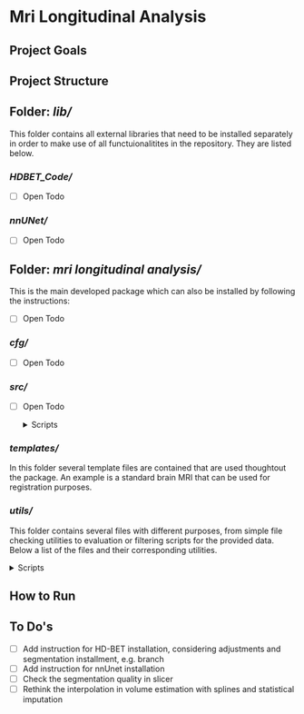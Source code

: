 # Mri Longitudinal Analysis

## Project Goals

## Project Structure


## Folder: _lib/_  
This folder contains all external libraries that need to be installed separately in order to make use of all functuionalitites in the repository. They are listed below.


### _HDBET_Code/_ 
- [ ] Open Todo

### _nnUNet/_ 
- [ ] Open Todo

## Folder: _mri longitudinal analysis/_ 
This is the main developed package which can also be installed by following the instructions:
- [ ] Open Todo

### _cfg/_ 
- [ ] Open Todo

### _src/_ 
- [ ] Open Todo

   <details>
   <summary>Scripts</summary>

   * **filter_clinical_data.py**: Script that reads in the clinical data extracted from the hospital containing the cohort of 89 patients (60 with no operatios + 29 with later surgery).

   </details>


### _templates/_ 
In this folder several template files are contained that are used thoughtout the package. An example is a standard brain MRI that can be used for registration purposes. 

### _utils/_ 
This folder contains several files with different purposes, from simple file checking utilities to evaluation or filtering scripts for the provided data. Below a list of the files and their corresponding utilities.

   <details>
   <summary>Scripts</summary>

   * **check_files.py**: Script that checks the completeness and faultiness between files located in two directories in order to see if there are some misalignements in the number/ quality of data. 
   * **evaluation_t2w_files.py**: Script that reads in the annotations performed after the initial review by the user of the T2 sequences and outputs some basic data + an histogram as initial statistic.
   * **helper_functions.py**: OPEN TODO 
   * **review_t2w.py**: Reviewing script for the data pipeline. Each of the flags and paths should be adjusted depeding on the stage of the review process. E.g., if the flag of MOVING2REVIEW is activated, the reviewed files are moved to subfolders for a second review by a trained radiologist. 

   </details>


## How to Run



## To Do's
- [ ] Add instruction for HD-BET installation, considering adjustments and segmentation installment, e.g. branch
- [ ] Add instruction for nnUnet installation
- [ ] Check the segmentation quality in slicer
- [ ] Rethink the interpolation in volume estimation with splines and statistical imputation
